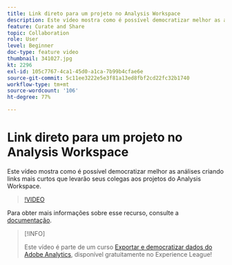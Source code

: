 ```yaml
---
title: Link direto para um projeto no Analysis Workspace
description: Este vídeo mostra como é possível democratizar melhor as análises criando links mais curtos que levarão seus colegas aos projetos do Analysis Workspace.
feature: Curate and Share
topic: Collaboration
role: User
level: Beginner
doc-type: feature video
thumbnail: 341027.jpg
kt: 2296
exl-id: 105c7767-4ca1-45d0-a1ca-7b99b4cfae6e
source-git-commit: 5c11ee3222e5e3f81a13ed8fbf2cd22fc32b1740
workflow-type: tm+mt
source-wordcount: '106'
ht-degree: 77%

---
```


# Link direto para um projeto no Analysis Workspace

Este vídeo mostra como é possível democratizar melhor as análises criando links mais curtos que levarão seus colegas aos projetos do Analysis Workspace.

>[!VIDEO](https://video.tv.adobe.com/v/341027/?quality=12&learn=on)

Para obter mais informações sobre esse recurso, consulte a [documentação](https://experienceleague.adobe.com/docs/analytics/analyze/analysis-workspace/curate-share/shareable-links.html?lang=pt-BR).

>[!INFO]
>
> Este vídeo é parte de um curso [Exportar e democratizar dados do Adobe Analytics](https://experienceleague.adobe.com/?recommended=Analytics-A-1-2022.1.democratizing), disponível gratuitamente no Experience League!